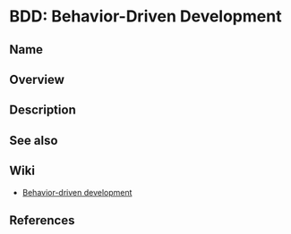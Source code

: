 # BDD: Behavior-Driven Development

## Name

## Overview

## Description

## See also

## Wiki
- [Behavior-driven development](https://en.wikipedia.org/wiki/Behavior-driven_development)

## References
